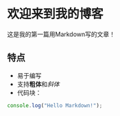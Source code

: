 # 欢迎来到我的博客

这是我的第一篇用Markdown写的文章！

## 特点

- 易于编写
- 支持**粗体**和*斜体*
- 代码块：

```javascript
console.log("Hello Markdown!");